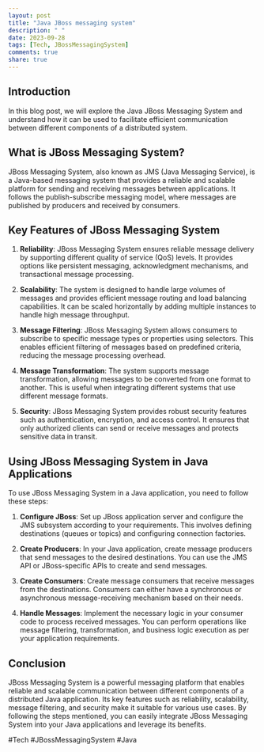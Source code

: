 ```yaml
---
layout: post
title: "Java JBoss messaging system"
description: " "
date: 2023-09-28
tags: [Tech, JBossMessagingSystem]
comments: true
share: true
---
```


## Introduction

In this blog post, we will explore the Java JBoss Messaging System and understand how it can be used to facilitate efficient communication between different components of a distributed system.

## What is JBoss Messaging System?

JBoss Messaging System, also known as JMS (Java Messaging Service), is a Java-based messaging system that provides a reliable and scalable platform for sending and receiving messages between applications. It follows the publish-subscribe messaging model, where messages are published by producers and received by consumers.

## Key Features of JBoss Messaging System

1. **Reliability**: JBoss Messaging System ensures reliable message delivery by supporting different quality of service (QoS) levels. It provides options like persistent messaging, acknowledgment mechanisms, and transactional message processing.

2. **Scalability**: The system is designed to handle large volumes of messages and provides efficient message routing and load balancing capabilities. It can be scaled horizontally by adding multiple instances to handle high message throughput.

3. **Message Filtering**: JBoss Messaging System allows consumers to subscribe to specific message types or properties using selectors. This enables efficient filtering of messages based on predefined criteria, reducing the message processing overhead.

4. **Message Transformation**: The system supports message transformation, allowing messages to be converted from one format to another. This is useful when integrating different systems that use different message formats.

5. **Security**: JBoss Messaging System provides robust security features such as authentication, encryption, and access control. It ensures that only authorized clients can send or receive messages and protects sensitive data in transit.

## Using JBoss Messaging System in Java Applications

To use JBoss Messaging System in a Java application, you need to follow these steps:

1. **Configure JBoss**: Set up JBoss application server and configure the JMS subsystem according to your requirements. This involves defining destinations (queues or topics) and configuring connection factories.

2. **Create Producers**: In your Java application, create message producers that send messages to the desired destinations. You can use the JMS API or JBoss-specific APIs to create and send messages.

3. **Create Consumers**: Create message consumers that receive messages from the destinations. Consumers can either have a synchronous or asynchronous message-receiving mechanism based on their needs.

4. **Handle Messages**: Implement the necessary logic in your consumer code to process received messages. You can perform operations like message filtering, transformation, and business logic execution as per your application requirements.

## Conclusion

JBoss Messaging System is a powerful messaging platform that enables reliable and scalable communication between different components of a distributed Java application. Its key features such as reliability, scalability, message filtering, and security make it suitable for various use cases. By following the steps mentioned, you can easily integrate JBoss Messaging System into your Java applications and leverage its benefits.

#Tech #JBossMessagingSystem #Java
